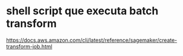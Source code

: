 # shell script que executa batch transform



https://docs.aws.amazon.com/cli/latest/reference/sagemaker/create-transform-job.html